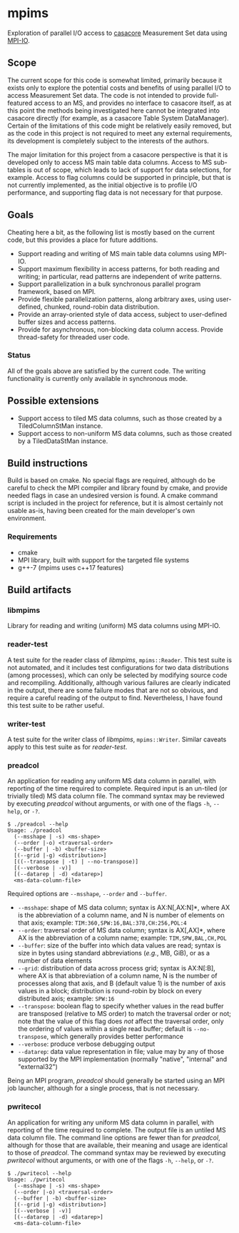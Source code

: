 # mpims #

Exploration of parallel I/O access to
[casacore](https://casacore.github.io/casacore/) Measurement Set data using
[MPI-IO](http://mpi-forum.org/docs/mpi-3.1/mpi31-report/node305.htm#Node305).

## Scope  ##

The current scope for this code is somewhat limited, primarily because it exists
only to explore the potential costs and benefits of using parallel I/O to access
Measurement Set data. The code is not intended to provide full-featured access
to an MS, and provides no interface to casacore itself, as at this point the
methods being investigated here cannot be integrated into casacore directly (for
example, as a casacore Table System DataManager). Certain of the limitations of
this code might be relatively easily removed, but as the code in this project is
not required to meet any external requirements, its development is completely
subject to the interests of the authors.

The major limitation for this project from a casacore perspective is that it is
developed only to access MS main table data columns. Access to MS sub-tables is
out of scope, which leads to lack of support for data selections, for example.
Access to flag columns could be supported in principle, but that is not
currently implemented, as the initial objective is to profile I/O performance,
and supporting flag data is not necessary for that purpose.

## Goals ##

Cheating here a bit, as the following list is mostly based on the current code,
but this provides a place for future additions.

- Support reading and writing of MS main table data columns using MPI-IO.
- Support maximum flexibility in access patterns, for both reading and writing; in
  particular, read patterns are independent of write patterns.
- Support parallelization in a bulk synchronous parallel program framework,
  based on MPI.
- Provide flexible parallelization patterns, along arbitrary axes, using
  user-defined, chunked, round-robin data distribution.
- Provide an array-oriented style of data access, subject to user-defined buffer
  sizes and access patterns.
- Provide for asynchronous, non-blocking data column access. Provide
  thread-safety for threaded user code.

### Status ###

All of the goals above are satisfied by the current code. The writing
functionality is currently only available in synchronous mode.

## Possible extensions ##

- Support access to tiled MS data columns, such as those created by a
  TiledColumnStMan instance.
- Support access to non-uniform MS data columns, such as those created by a
  TiledDataStMan instance.

## Build instructions ##

Build is based on cmake. No special flags are required, although do be careful
to check the MPI compiler and library found by cmake, and provide needed flags
in case an undesired version is found. A cmake command script is included in the
project for reference, but it is almost certainly not usable as-is, having been
created for the main developer's own environment.

### Requirements ###
- cmake
- MPI library, built with support for the targeted file systems
- g++-7 (mpims uses c++17 features)

## Build artifacts ##

### libmpims

Library for reading and writing (uniform) MS data columns using MPI-IO.

### reader-test

A test suite for the reader class of *libmpims*, `mpims::Reader`. This test
suite is not automated, and it includes test configurations for two data
distributions (among processes), which can only be selected by modifying source
code and recompiling. Additionally, although various failures are clearly
indicated in the output, there are some failure modes that are not so obvious,
and require a careful reading of the output to find. Nevertheless, I have found
this test suite to be rather useful.

### writer-test

A test suite for the writer class of *libmpims*, `mpims::Writer`. Similar
caveats apply to this test suite as for *reader-test*.

### preadcol

An application for reading any uniform MS data column in parallel, with
reporting of the time required to complete. Required input is an un-tiled (or
trivially tiled) MS data column file. The command syntax may be reviewed by
executing *preadcol* without arguments, or with one of the flags `-h`, `--help`,
or `-?`.

``` shell
$ ./preadcol --help
Usage: ./preadcol
  (--msshape | -s) <ms-shape>
  (--order |-o) <traversal-order>
  (--buffer | -b) <buffer-size>
  [(--grid |-g) <distribution>]
  [((--transpose | -t) | --no-transpose)]
  [(--verbose | -v)]
  [(--datarep | -d) <datarep>]
  <ms-data-column-file>
```
Required options are `--msshape`, `--order` and `--buffer`.
* `--msshape`: shape of MS data column; syntax is AX:N[,AX:N]*, where AX is
  the abbreviation of a column name, and N is number of elements on that axis;
  example: `TIM:360,SPW:16,BAL:378,CH:256,POL:4`
* `--order`: traversal order of MS data column; syntax is AX[,AX]*, where AX
  is the abbreviation of a column name; example: `TIM,SPW,BAL,CH,POL`
* `--buffer`: size of the buffer into which data values are read; syntax is size
  in bytes using standard abbreviations (*e.g.*, MB, GiB), or as a number of
  data elements
* `--grid`: distribution of data across process grid; syntax is AX:N[:B], where
  AX is that abbreviation of a column name, N is the number of processes along
  that axis, and B (default value 1) is the number of axis values in a block;
  distribution is round-robin by block on every distributed axis; example:
  `SPW:16`
* `--transpose`: boolean flag to specify whether values in the read buffer are
  transposed (relative to MS order) to match the traversal order or not; note
  that the value of this flag does *not* affect the traversal order, only the
  ordering of values within a single read buffer; default is `--no-transpose`,
  which generally provides better performance
* `--verbose`: produce verbose debugging output
* `--datarep`: data value representation in file; value may by any of those
  supported by the MPI implementation (normally "native", "internal" and
  "external32")

Being an MPI program, *preadcol* should generally be started using an MPI job
launcher, although for a single process, that is not necessary.

### pwritecol

An application for writing any uniform MS data column in parallel, with
reporting of the time required to complete. The output file is an untiled MS
data column file. The command line options are fewer than for *preadcol*,
although for those that are available, their meaning and usage are identical to
those of *preadcol*. The command syntax may be reviewed by executing *pwritecol*
without arguments, or with one of the flags `-h`, `--help`, or `-?`.

``` shell
$ ./pwritecol --help
Usage: ./pwritecol
  (--msshape | -s) <ms-shape>
  (--order |-o) <traversal-order>
  (--buffer | -b) <buffer-size>
  [(--grid |-g) <distribution>]
  [(--verbose | -v)]
  [(--datarep | -d) <datarep>]
  <ms-data-column-file>
```


